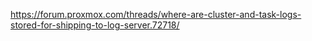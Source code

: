 https://forum.proxmox.com/threads/where-are-cluster-and-task-logs-stored-for-shipping-to-log-server.72718/